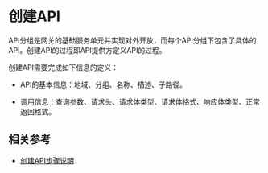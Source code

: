 # 创建API
API分组是网关的基础服务单元并实现对外开放，而每个API分组下包含了具体的API。创建API的过程即API提供方定义API的过程。

创建API需要完成如下信息的定义：

*  API的基本信息：地域、分组、名称、描述、子路径。

*  调用信息：查询参数、请求头、请求体类型、请求体格式、响应体类型、正常返回格式。



## 相关参考

* [创建API步骤说明](../Operation-Guide/Create-API/Create-API.md)
